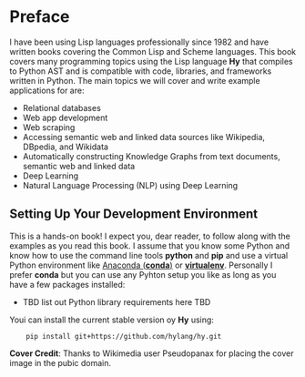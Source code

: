 # Preface

I have been using Lisp languages professionally since 1982 and have written books covering the Common Lisp and Scheme languages. This book covers many programming topics using the Lisp language **Hy** that compiles to Python AST and is compatible with code, libraries, and frameworks written in Python. The main topics we will cover and write example applications for are:

- Relational databases
- Web app development
- Web scraping
- Accessing semantic web and linked data sources like Wikipedia, DBpedia, and Wikidata
- Automatically constructing Knowledge Graphs from text documents, semantic web and linked data
- Deep Learning
- Natural Language Processing (NLP) using Deep Learning

## Setting Up Your Development Environment

This is a hands-on book! I expect you, dear reader, to follow along with the examples as you read this book. I assume that you know some Python and know how to use the command line tools **python** and **pip** and use a virtual Python environment like [Anaconda (**conda**)](https://www.anaconda.com/) or [**virtualenv**](https://virtualenv.pypa.io/en/latest/). Personally I prefer **conda** but you can use any Pyhton setup you like as long as you have a few packages installed:

- TBD list out Python library requirements here  TBD

Youi can install the current stable version oy **Hy** using:

        pip install git+https://github.com/hylang/hy.git






**Cover Credit**: Thanks to Wikimedia user Pseudopanax for placing the cover image in the pubic domain.

